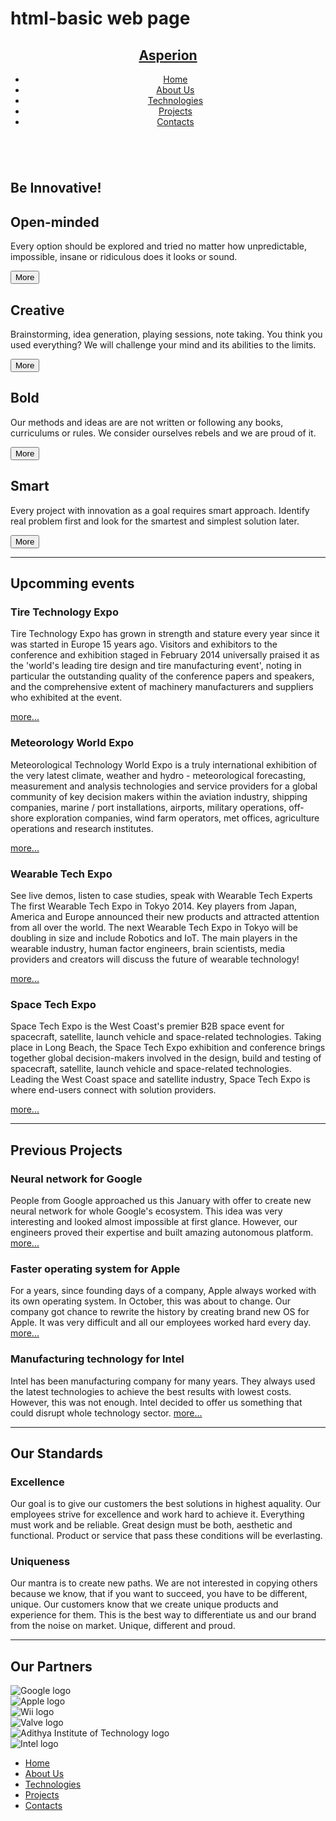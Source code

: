 # html-basic web page
<div class="line"></div>
<div class="wrapper">
    <header role="banner">
        <nav role="navigation">
            <h1><a href="#">Asperion</a></h1>
            <ul class="nav-ul">
                <li><a href="#">Home</a></li>
                <li><a href="#">About Us</a></li>
                <li><a href="#">Technologies</a></li>
                <li><a href="#">Projects</a></li>
                <li><a href="#">Contacts</a></li>
            </ul>
        </nav>
    </header>
    <main role="main">
        <section class="sec-intro" role="section">
            <img src="https://www.techweekeurope.co.uk/wp-content/uploads/2012/07/wifimountaindownload.jpg" alt="" />
            <h1>Be Innovative!</h1>
        </section>
        <section class="sec-boxes" role="section">
            <adrticle class="box">
                <h1>Open-minded</h1>
                <p>Every option should be explored and tried no matter how unpredictable, impossible, insane or ridiculous does it looks or sound.</p>
                <button class="button" type="button" role="button" value="MORE">More</button>
            </adrticle>
            <adrticle class="box">
                <h1>Creative</h1>
                <p>Brainstorming, idea generation, playing sessions, note taking. You think you used everything? We will challenge your mind and its abilities to the limits.</p>
                <button class="button" type="button" role="button" value="MORE">More</button>
            </adrticle>
            <adrticle class="box">
                <h1>Bold</h1>
                <p>Our methods and ideas are are not written or following any books, curriculums or rules. We consider ourselves rebels and we are proud of it.</p>
                <button class="button" type="button" role="button" value="MORE">More</button>
            </adrticle>
            <adrticle class="box">
                <h1>Smart</h1>
                <p>Every project with innovation as a goal requires smart approach. Identify real problem first and look for the smartest and simplest solution later.</p>
                <button class="button" type="button" role="button" value="MORE">More</button>
            </adrticle>
        </section>
        <section class="sec-events" role="section">
            <hr />
            <h1>Upcomming events</h1>
            <article>
                <h1>Tire Technology Expo</h1>
                <p>Tire Technology Expo has grown in strength and stature every year since it was started in Europe 15 years ago. Visitors and exhibitors to the conference and exhibition staged in February 2014 universally praised it as the 'world's leading tire design and tire manufacturing event', noting in particular the outstanding quality of the conference papers and speakers, and the comprehensive extent of machinery manufacturers and suppliers who exhibited at the event.</p>
                <a class="link" href="#">more...</a>
            </article>
            <article>
                <h1>Meteorology World Expo</h1>
                <p>Meteorological Technology World Expo is a truly international exhibition of the very latest climate, weather and hydro - meteorological forecasting, measurement and analysis technologies and service providers for a global community of key decision makers within the aviation industry, shipping companies, marine / port installations, airports, military operations, off-shore exploration companies, wind farm operators, met offices, agriculture operations and research institutes.</p>
                <a class="link" href="#">more...</a>
            </article>
            <article>
                <h1>Wearable Tech Expo</h1>
                <p>See live demos, listen to case studies, speak with Wearable Tech Experts The first Wearable Tech Expo in Tokyo 2014. Key players from Japan, America and Europe announced their new products and attracted attention from all over the world. The next Wearable Tech Expo in Tokyo will be doubling in size and include Robotics and IoT. The main players in the wearable industry, human factor engineers, brain scientists, media providers and creators will discuss the future of wearable technology! </p>
                <a class="link" href="#">more...</a>
            </article>
            <article>
                <h1>Space Tech Expo</h1>
                <p>Space Tech Expo is the West Coast's premier B2B space event for spacecraft, satellite, launch vehicle and space-related technologies. Taking place in Long Beach, the Space Tech Expo exhibition and conference brings together global decision-makers involved in the design, build and testing of spacecraft, satellite, launch vehicle and space-related technologies. Leading the West Coast space and satellite industry, Space Tech Expo is where end-users connect with solution providers.</p>
                <a class="link" href="#">more...</a>
            </article>
        </section>
        <section class="sec-projects" role="section">
            <hr />
            <h1>Previous Projects</h1>
            <article>
                <h1>Neural network for Google</h1>
                <p>People from Google approached us this January with offer to create new neural network for whole Google's ecosystem. This idea was very interesting and looked almost impossible at first glance. However, our engineers proved their expertise and built amazing autonomous platform. <a class="link" href="#">more...</a></p>
            </article>
            <article>
                <h1>Faster operating system for Apple</h1>
                <p>For a years, since founding days of a company, Apple always worked with its own operating system. In October, this was about to change. Our company got chance to rewrite the history by creating brand new OS for Apple. It was very difficult and all our employees worked hard every day. <a class="link" href="#">more...</a></p>
            </article>
            <article>
                <h1>Manufacturing technology for Intel</h1>
                <p>Intel has been manufacturing company for many years. They always used the latest technologies to achieve the best results with lowest costs. However, this was not enough. Intel decided to offer us something that could disrupt whole technology sector. <a class="link" href="#">more...</a></p>
            </article>
        </section>
        <section class="sec-standards" role="section">
            <hr />
            <h1>Our Standards</h1>
            <article>
                <h1>Excellence</h1>
                <p>Our goal is to give our customers the best solutions in highest aquality. Our employees strive for excellence and work hard to achieve it. Everything must work and be reliable. Great design must be both, aesthetic and functional. Product or service that pass these conditions will be everlasting.</p>
            </article>
            <article>
                <h1>Uniqueness</h1>
                <p>Our mantra is to create new paths. We are not interested in copying others because we know, that if you want to succeed, you have to be different, unique. Our customers know that we create unique products and experience for them. This is the best way to differentiate us and our brand from the noise on market. Unique, different and proud.</p>
            </article>
        </section>
        <section class="sec-partners" role="section">
            <hr />
            <h1>Our Partners</h1>
            <div class="row">
                <div class="logo-container">
                    <img src="https://i.imgur.com/oSriTuP.png" alt="Google logo" />
                </div>
                <div class="logo-container">
                    <img src="https://i.imgur.com/kRgvevC.png" alt="Apple logo" />
                </div>
                <div class="logo-container">
                    <img src="https://i.imgur.com/ZZjeIP3.png" alt="Wii logo" />
                </div>
                <div class="logo-container">
                    <img src="https://i.imgur.com/536rtCW.png" alt="Valve logo" />
                </div>
                <div class="logo-container">
                    <img src="https://i.imgur.com/VTq1c9p.png" alt="Adithya Institute of Technology logo" />
                </div>
                <div class="logo-container">
                    <img src="https://i.imgur.com/GdYoyxo.png" alt="Intel logo" />
                </div>
            </div>
        </section>
    </main>
</div>
<footer>
    <nav role="navigation">
        <ul class="nav-ul">
            <li><a href="#">Home</a></li>
            <li><a href="#">About Us</a></li>
            <li><a href="#">Technologies</a></li>
            <li><a href="#">Projects</a></li>
            <li><a href="#">Contacts</a></li>
        </ul>
    </nav>
  
</footer>
<div class="line"></div>
